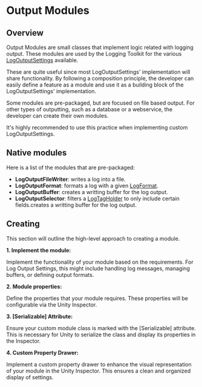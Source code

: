 # Output Modules

## Overview

Output Modules are small classes that implement logic related with logging output. These modules are used by the Logging Toolkit for the various [LogOutputSettings](../settings/log-output-settings.md) available.

These are quite useful since most LogOutputSettings' implementation will share functionality. By following a composition principle, the developer can easily define a feature as a module and use it as a building block of the LogOutputSettings' implementation.

Some modules are pre-packaged, but are focused on file based output. For other types of outputting, such as a database or a webservice, the developer can create their own modules.

It's highly recommended to use this practice when implementing custom LogOutputSettings.

## Native modules

Here is a list of the modules that are pre-packaged:

- __LogOutputFileWriter__: writes a log into a file.
- __LogOutputFormat__: formats a log with a given [LogFormat](../models/log-format.md).
- __LogOutputBuffer__: creates a writting buffer for the log output.
- __LogOutputSelector__: filters a [LogTagHolder](../models/log-tag-holder.md) to only include certain fields.creates a writting buffer for the log output.

## Creating

This section will outline the high-level approach to creating a module. 

__1. Implement the module:__

Implement the functionality of your module based on the requirements. For Log Output Settings, this might include handling log messages, managing buffers, or defining output formats.

__2. Module properties:__

Define the properties that your module requires. These properties will be configurable via the Unity Inspector.

__3. [Serializable] Attribute:__

Ensure your custom module class is marked with the [Serializable] attribute. This is necessary for Unity to serialize the class and display its properties in the Inspector.

__4. Custom Property Drawer:__

Implement a custom property drawer to enhance the visual representation of your module in the Unity Inspector. This ensures a clean and organized display of settings.
